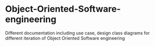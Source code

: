 # Object-Oriented-Software-engineering
Different documentation including use case, design class diagrams for different iteration of Object Oriented Software engineering
